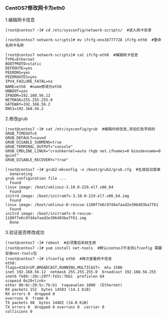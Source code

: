 
### CentOS7修改网卡为eth0

1.编辑网卡信息

    [root@centos7 ~]# cd /etc/sysconfig/network-scripts/  #进入网卡目录

    [root@centos7 network-scripts]# mv ifcfg-eno16777728 ifcfg-eth0  #重命名网卡名称

    [root@centos7 network-scripts]# cat ifcfg-eth0  #编辑网卡信息
    TYPE=Ethernet
    BOOTPROTO=static
    DEFROUTE=yes
    PEERDNS=yes
    PEERROUTES=yes
    IPV4_FAILURE_FATAL=no
    NAME=eth0  #name修改为eth0
    ONBOOT=yes
    IPADDR=192.168.56.12
    NETMASK=255.255.255.0
    GATEWAY=192.168.56.2
    DNS1=192.168.56.2

2.修改grub

    [root@centos7 ~]# cat /etc/sysconfig/grub  #编辑内核信息,添加红色字段的
    GRUB_TIMEOUT=5
    GRUB_DEFAULT=saved
    GRUB_DISABLE_SUBMENU=true
    GRUB_TERMINAL_OUTPUT="console"
    GRUB_CMDLINE_LINUX="crashkernel=auto rhgb net.ifnames=0 biosdevname=0 quiet"
    GRUB_DISABLE_RECOVERY="true"

    [root@centos7 ~]# grub2-mkconfig -o /boot/grub2/grub.cfg  #生成启动菜单
      Generating
    grub configuration file ...
      Found
    linux image: /boot/vmlinuz-3.10.0-229.el7.x86_64
      Found
    initrd image: /boot/initramfs-3.10.0-229.el7.x86_64.img
      Found
    linux image: /boot/vmlinuz-0-rescue-1100f7e6c97d4afaad2e396403ba7f61
      Found
    initrd image: /boot/initramfs-0-rescue-1100f7e6c97d4afaad2e396403ba7f61.img
      Done

3.验证是否修改成功

    [root@centos7 ~]# reboot  #必须重启系统生效
    [root@centos7 ~]# yum install net-tools  #默认centos7不支持ifconfig 需要安装net-tools包
    [root@centos7 ~]# ifconfig eth0  #再次查看网卡信息
    eth0:
    flags=4163<UP,BROADCAST,RUNNING,MULTICAST>  mtu 1500
    inet 192.168.56.12  netmask 255.255.255.0  broadcast 192.168.56.255
    inet6 fe80::20c:29ff:fe5c:7bb1  prefixlen 64
    scopeid 0x20<link>
    ether 00:0c:29:5c:7b:b1  txqueuelen 1000  (Ethernet)
    RX packets 152  bytes 14503 (14.1 KiB)
    RX errors 0  dropped 0
    overruns 0  frame 0
    TX packets 98  bytes 14402 (14.0 KiB)
    TX errors 0  dropped 0 overruns 0  carrier 0
    collisions 0
